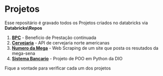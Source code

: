 # Projetos

Esse repositário é gravado todos os Projetos criados no databricks via **Databricks\Repos**
1. **[BPC](BPC)** - Beneficio de Prestação continuada
2. **[Cervejaria](cervejarias_americanas)** - API de cervejaria norte americanas 
3. **[Numero da Mega](Numeros_da_MegaSena)** - Web Scraping de um site que posta os resutados da mega-sena
4. **[Sistema Bancario](sistema_bancario)** - Projeto de POO em Python da DIO

Fique a vontade para verificar cada um dos projetos
